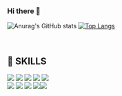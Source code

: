 ### Hi there 👋

![Anurag's GitHub stats](https://github-readme-stats.vercel.app/api?username=siwoo1224&show_icons=true&theme=radical)
[![Top Langs](https://github-readme-stats.vercel.app/api/top-langs/?username=siwoo1224&layout=compact&hide=Shell,Batchifile,PowerShell&langs_count=8&theme=radical)](https://github.com/siwoo1224/github-readme-stats)

 <br>
 
<h2> 📌 SKILLS </h2>
<img src="https://img.shields.io/badge/java-007396?style=for-the-badge&logo=java&logoColor=white">
<img src="https://img.shields.io/badge/springboot-6DB33F?style=for-thebadge&logo=springboot&logoColor=white">
<img src="https://img.shields.io/badge/mysql-4479A1?style=for-the-badge&logo=mysql&logoColor=white">
<img src="https://img.shields.io/badge/amazonaws-232F3E?style=for-the-badge&logo=amazonaws&logoColor=white">
<img src="https://img.shields.io/badge/github-181717?style=for-the-badge&logo=github&logoColor=white">
<br/>
<img src="https://img.shields.io/badge/gradle-02303A?style=for-the-badge&logo=gradle&logoColor=white">
<img src="https://img.shields.io/badge/AWS S3-569A31?style=for-the-badge&logo=AWS S3&logoColor=white">
<img src="https://img.shields.io/badge/AWS RDS-527FFF?style=for-the-badge&logo=AWS RDS&logoColor=white">
<img src="https://img.shields.io/badge/Github ACTIONS-2088FF?style=for-the-badge&logo=AWS ACTIONS&logoColor=white"><img src="https://img.shields.io/badge/AWSEC2-FF9900?style=for-the-badge&logo=Amazon&logoColor=white"> <br />

<!-- <h2> 📮 FOLLOW  </h2>
<a href="https://pink-love-princess.tistory.com/">
    <img 
        src="http://img.shields.io/badge/-junyoung's%20Blog-655ced?style=flat&logo=github&link=https://https://java-develooooop.tistory.com/)/"
        style="height : auto; margin-left : 10px; margin-right : 10px;"/>
</a> <a href="mailto:yyijs0309@gmail.com">
    <img 
        src="https://img.shields.io/badge/yyijs0309@gmail.com-d14836?style=flat-square&logo=Gmail&logoColor=white&link=mailto:yyijs0309@gmail.com"
        style="height : auto; margin-left : 10px; margin-right : 10px;"/>
</a> -->
